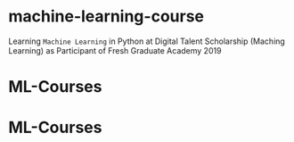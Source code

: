 # machine-learning-course
Learning `Machine Learning` in Python at Digital Talent Scholarship (Maching Learning) as Participant of Fresh Graduate Academy 2019
# ML-Courses
# ML-Courses
